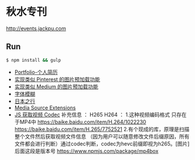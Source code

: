 # 秋水专刊

http://events.jackpu.com

## Run

``` bash
$ npm install && gulp
```


+ [Portfolio-个人简历](./profile)
+ [实现类似 Pinterest 的图片预加载功能](./pinterest-like-image-loading)
+ [实现类似 Medium 的图片预加载功能](./medium-like-image-loading)
+ [字体模糊](./blur-font)
+ [日本之行](./japan)
+ [Media Source Extensions](./media-source)
+ [JS 获取视频 Codec](./js-get-codec)
补充信息 ：
H265 H264 ：
1.这种视频编码格式 只存在于MP4中
https://baike.baidu.com/item/H.264/1022230
https://baike.baidu.com/item/H.265/7752521
2.有个现成的库，原理是扫描整个文件然后获取视频文件信息
（因为用户可以随意修改文件后缀原因，所有文件都会进行判断）通过codec判断，codec为hevc前缀即视为h265。[图片]后面这段是版本号
https://www.npmjs.com/package/mp4box
